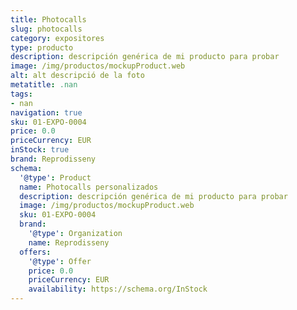 ```yaml
---
title: Photocalls
slug: photocalls
category: expositores
type: producto
description: descripción genérica de mi producto para probar
image: /img/productos/mockupProduct.web
alt: alt descripció de la foto
metatitle: .nan
tags:
- nan
navigation: true
sku: 01-EXPO-0004
price: 0.0
priceCurrency: EUR
inStock: true
brand: Reprodisseny
schema:
  '@type': Product
  name: Photocalls personalizados
  description: descripción genérica de mi producto para probar
  image: /img/productos/mockupProduct.web
  sku: 01-EXPO-0004
  brand:
    '@type': Organization
    name: Reprodisseny
  offers:
    '@type': Offer
    price: 0.0
    priceCurrency: EUR
    availability: https://schema.org/InStock
---
```

